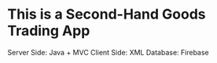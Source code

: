 # This is a Second-Hand Goods Trading App

Server Side: Java + MVC
Client Side: XML
Database: Firebase
